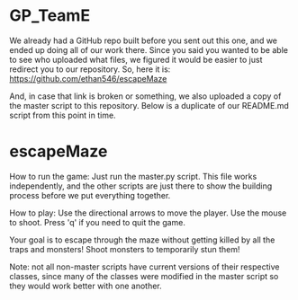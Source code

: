 # GP_TeamE

We already had a GitHub repo built before you sent out this one, and we ended up doing all of our work there. Since you said you wanted to be able to see who uploaded what files, we figured it would be easier to just redirect you to our repository. So, here it is:
https://github.com/ethan546/escapeMaze

And, in case that link is broken or something, we also uploaded a copy of the master script to this repository. Below is a duplicate of our README.md script from this point in time.




# escapeMaze

How to run the game:
Just run the master.py script. This file works independently, and the other scripts are just there to show the building process before we put everything together.


How to play:
Use the directional arrows to move the player.
Use the mouse to shoot. 
Press 'q' if you need to quit the game.

Your goal is to escape through the maze without getting killed by all the traps and monsters!
Shoot monsters to temporarily stun them!

Note: not all non-master scripts have current versions of their respective classes, since many of the classes were modified in the master script so they would work better with one another.
